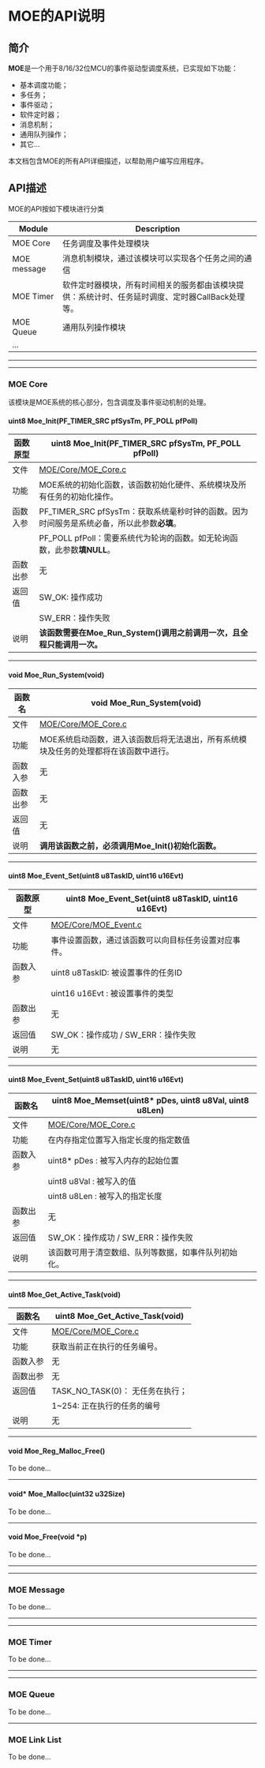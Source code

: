 # MOE的API说明

## 简介
**MOE**是一个用于8/16/32位MCU的事件驱动型调度系统，已实现如下功能：   
- 基本调度功能；
- 多任务；
- 事件驱动；
- 软件定时器；
- 消息机制；
- 通用队列操作；
- 其它...   

本文档包含MOE的所有API详细描述，以帮助用户编写应用程序。

## API描述
MOE的API按如下模块进行分类

Module               | Description
-------------------- | -----------------------------
MOE Core             | 任务调度及事件处理模块
MOE message          | 消息机制模块，通过该模块可以实现各个任务之间的通信
MOE Timer            | 软件定时器模块，所有时间相关的服务都由该模块提供：系统计时、任务延时调度、定时器CallBack处理等。
MOE Queue            | 通用队列操作模块
...                  | 

*********************************************************************************************
*********************************************************************************************

### MOE Core
该模块是MOE系统的核心部分，包含调度及事件驱动机制的处理。
#### uint8 Moe_Init(PF_TIMER_SRC pfSysTm, PF_POLL pfPoll)  

函数原型          | uint8 Moe_Init(PF_TIMER_SRC pfSysTm, PF_POLL pfPoll)
--------------- | ------------------------------------------------   
文件             | [MOE/Core/MOE_Core.c ](https://github.com/ianhom/MOE/blob/master/Core/MOE_Core.c) 
功能             | MOE系统的初始化函数，该函数初始化硬件、系统模块及所有任务的初始化操作。
函数入参         | PF_TIMER_SRC pfSysTm：获取系统毫秒时钟的函数。因为时间服务是系统必备，所以此参数**必填**。
                | PF_POLL pfPoll：需要系统代为轮询的函数。如无轮询函数，此参数**填NULL**。
函数出参         | 无
返回值           | SW_OK: 操作成功
                | SW_ERR：操作失败
说明             | **该函数需要在Moe_Run_System()调用之前调用一次，且全程只能调用一次。**   

--------------------------------------------------------------------------------------------- 
   
#### void Moe_Run_System(void)

函数名           | void Moe_Run_System(void)
--------------- | ------------------------------------------------   
文件             | [MOE/Core/MOE_Core.c ](https://github.com/ianhom/MOE/blob/master/Core/MOE_Core.c) 
功能             | MOE系统启动函数，进入该函数后将无法退出，所有系统模块及任务的处理都将在该函数中进行。
函数入参         | 无
函数出参         | 无
返回值           | 无
说明             | **调用该函数之前，必须调用Moe_Init()初始化函数。**   

---------------------------------------------------------------------------------------------

#### uint8 Moe_Event_Set(uint8 u8TaskID, uint16 u16Evt)

函数原型         | uint8 Moe_Event_Set(uint8 u8TaskID, uint16 u16Evt)
--------------- | ------------------------------------------------   
文件             | [MOE/Core/MOE_Event.c ](https://github.com/ianhom/MOE/blob/master/Core/MOE_Event.c) 
功能             | 事件设置函数，通过该函数可以向目标任务设置对应事件。                           
函数入参         | uint8  u8TaskID: 被设置事件的任务ID                                             
                | uint16 u16Evt  : 被设置事件的类型
函数出参         | 无
返回值           | SW_OK：操作成功 / SW_ERR：操作失败
说明             | 无   

---------------------------------------------------------------------------------------------

#### uint8 Moe_Event_Set(uint8 u8TaskID, uint16 u16Evt)

函数名           | uint8 Moe_Memset(uint8* pDes, uint8 u8Val, uint8 u8Len)
--------------- | ------------------------------------------------   
文件             | [MOE/Core/MOE_Core.c ](https://github.com/ianhom/MOE/blob/master/Core/MOE_Core.c) 
功能             | 在内存指定位置写入指定长度的指定数值                           
函数入参         | uint8* pDes  : 被写入内存的起始位置                                          
                | uint8  u8Val : 被写入的值
                | uint8  u8Len : 被写入的指定长度
函数出参         | 无
返回值           | SW_OK：操作成功 / SW_ERR：操作失败
说明             | 该函数可用于清空数组、队列等数据，如事件队列初始化。

---------------------------------------------------------------------------------------------

#### uint8 Moe_Get_Active_Task(void)

函数名           | uint8 Moe_Get_Active_Task(void)
--------------- | ------------------------------------------------   
文件             | [MOE/Core/MOE_Core.c ](https://github.com/ianhom/MOE/blob/master/Core/MOE_Core.c) 
功能             | 获取当前正在执行的任务编号。
函数入参         | 无
函数出参         | 无
返回值           | TASK_NO_TASK(0)： 无任务在执行；
                | 1~254:            正在执行的任务的编号
说明             | 无
   
---------------------------------------------------------------------------------------------

#### void Moe_Reg_Malloc_Free()
To be done...

---------------------------------------------------------------------------------------------

#### void* Moe_Malloc(uint32 u32Size)
To be done...

---------------------------------------------------------------------------------------------

#### void Moe_Free(void *p)
To be done...   

*********************************************************************************************
*********************************************************************************************

### MOE Message
To be done...   

*********************************************************************************************
*********************************************************************************************

### MOE Timer
To be done...   

*********************************************************************************************
*********************************************************************************************

### MOE Queue
To be done...   

-------------   

### MOE Link List
To be done...
